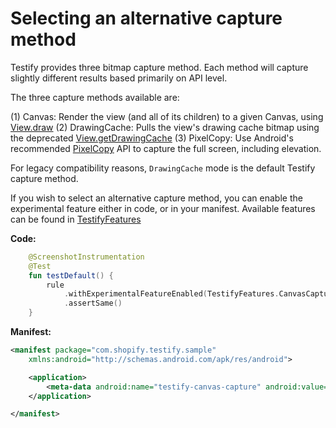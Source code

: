 # Selecting an alternative capture method

Testify provides three bitmap capture method. Each method will capture slightly different results based primarily on API level.

The three capture methods available are:

(1) Canvas: Render the view (and all of its children) to a given Canvas, using [View.draw](https://developer.android.com/reference/android/view/View#draw(android.graphics.Canvas))
(2) DrawingCache: Pulls the view's drawing cache bitmap using the deprecated [View.getDrawingCache](https://developer.android.com/reference/android/view/View#getDrawingCache())
(3) PixelCopy: Use Android's recommended [PixelCopy](https://developer.android.com/reference/android/view/PixelCopy) API to capture the full screen, including elevation.

For legacy compatibility reasons, `DrawingCache` mode is the default Testify capture method.

If you wish to select an alternative capture method, you can enable the experimental feature either in code, or in your manifest.
Available features can be found in [TestifyFeatures](https://github.com/ndtp/android-testify/blob/6a04294efc63f736654760288892880ee2a1d1c8/Library/src/main/java/com/shopify/testify/TestifyFeatures.kt#L29)

**Code:**
```kotlin
    @ScreenshotInstrumentation
    @Test
    fun testDefault() {
        rule
            .withExperimentalFeatureEnabled(TestifyFeatures.CanvasCapture)
            .assertSame()
    }
```

**Manifest:**
```xml
<manifest package="com.shopify.testify.sample"
    xmlns:android="http://schemas.android.com/apk/res/android">

    <application>
        <meta-data android:name="testify-canvas-capture" android:value="true" />
    </application>

</manifest>
```
